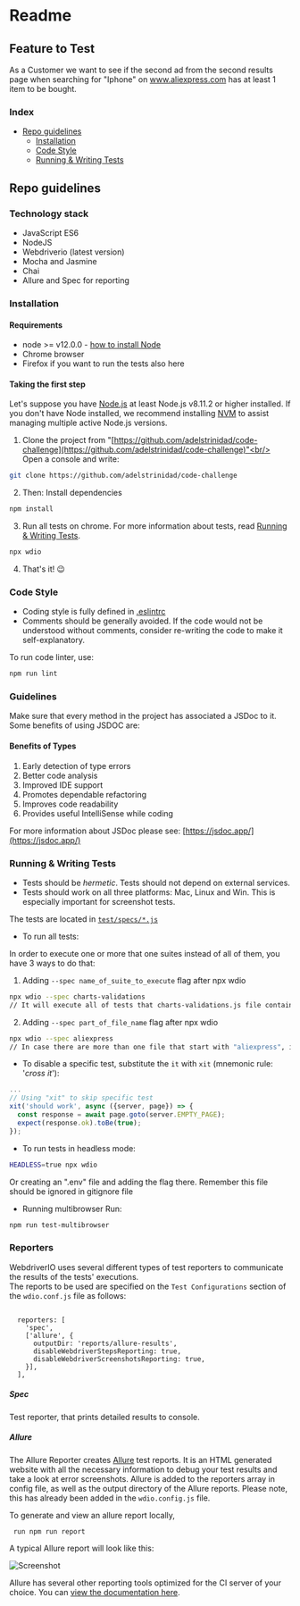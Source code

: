 # Readme

## Feature to Test
As a Customer we want to see if the second ad from the second results page when searching for "Iphone" on www.aliexpress.com has at least 1 item to be bought.

### Index
<!-- gen:toc -->
- [Repo guidelines](#Repo-guidelines)
  * [Installation](#Installation)
  * [Code Style](#code-style)
  * [Running & Writing Tests](#running--writing-tests)
<!-- gen:stop -->

## Repo guidelines
### Technology stack
- JavaScript ES6
- NodeJS
- Webdriverio (latest version)
- Mocha and Jasmine
- Chai
- Allure and Spec for reporting

### Installation
#### Requirements
-   node >= v12.0.0 -  [how to install Node](https://nodejs.org/en/download/)
-   Chrome browser
-   Firefox if you want to run the tests also here

#### Taking the first step

Let's suppose you have  [Node.js](http://nodejs.org/)  at least Node.js v8.11.2 or higher installed. If you don't have Node installed, we recommend installing  [NVM](https://github.com/creationix/nvm)  to assist managing multiple active Node.js versions.

 1. Clone the project from "[https://github.com/adelstrinidad/code-challenge](https://github.com/adelstrinidad/code-challenge)"<br/>
   Open a console and write:<br/>

```bash
git clone https://github.com/adelstrinidad/code-challenge

```
 2.  Then: Install dependencies<br/>
```bash
npm install
```
 
3. Run all tests on chrome. For more information about tests, read [Running & Writing Tests](#running--writing-tests).

```bash
npx wdio
```

4.  That's it! :wink:

### Code Style

- Coding style is fully defined in [.eslintrc](https://github.com/adelstrinidad/code-challenge/blob/master/.eslintrc.json)
- Comments should be generally avoided. If the code would not be understood without comments, consider re-writing the code to make it self-explanatory.

To run code linter, use:

```bash
npm run lint
```


### Guidelines
Make sure that every method in the project has associated a JSDoc to it. Some benefits of using JSDOC are:

#### Benefits of Types

1.  Early detection of type errors
2.  Better code analysis
3.  Improved IDE support
4.  Promotes dependable refactoring
5.  Improves code readability
6.  Provides useful IntelliSense while coding

For more information about JSDoc please see: [https://jsdoc.app/](https://jsdoc.app/)
  

### Running & Writing Tests

- Tests should be *hermetic*. Tests should not depend on external services.
- Tests should work on all three platforms: Mac, Linux and Win. This is especially important for screenshot tests.

The tests are located in [`test/specs/*.js`](https://github.com/adelstrinidad/code-challenge/tree/master/test/specs)

- To run all tests:

In order to execute one or more that one suites instead of all of them, you have 3 ways to do that:

1. Adding `--spec name_of_suite_to_execute` flag after npx wdio 

```bash
npx wdio --spec charts-validations
// It will execute all of tests that charts-validations.js file contains
```
2. Adding `--spec part_of_file_name` flag after npx wdio 

```bash
npx wdio --spec aliexpress
// In case there are more than one file that start with "aliexpress", it will execute all of them
```

- To disable a specific test, substitute the `it` with `xit` (mnemonic rule: '*cross it*'):

```js
...
// Using "xit" to skip specific test
xit('should work', async ({server, page}) => {
  const response = await page.goto(server.EMPTY_PAGE);
  expect(response.ok).toBe(true);
});
```

- To run tests in headless mode:

```bash
HEADLESS=true npx wdio
```
Or creating an ".env" file and adding the flag there. Remember this file should be ignored in gitignore file

- Running multibrowser
Run:
```bash
npm run test-multibrowser
``` 

### Reporters

WebdriverIO uses several different types of test reporters to communicate the results of the tests' executions.<br/>
The reports to be used are specified on the `Test Configurations` section of the `wdio.conf.js` file as follows:
```

  reporters: [
    'spec',
    ['allure', {
      outputDir: 'reports/allure-results',
      disableWebdriverStepsReporting: true,
      disableWebdriverScreenshotsReporting: true,
    }],
  ],

```


##### Spec

Test reporter, that prints detailed results to console.

##### Allure

The Allure Reporter creates [Allure](http://allure.qatools.ru/) test reports. It is an HTML generated website with all the necessary information to debug your test results and take a look at error screenshots. Allure is added to the reporters array in config file, as well as the output directory of the Allure reports. Please note, this has already been added in the `wdio.config.js` file.



To generate and view an allure report locally,
```
 run npm run report
 ```
 
 A typical Allure report will look like this:


![Screenshot](https://github.com/allure-framework/allure2/blob/master/.github/readme-img.png?raw=true)



Allure has several other reporting tools optimized for the CI server of your choice. You can [view the documentation here](https://docs.qameta.io/allure/#_reporting).
